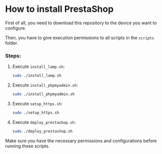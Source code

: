 # How to install PrestaShop

First of all, you need to download this repository to the device you want to configure.

Then, you have to give execution permissions to all scripts in the `scripts` folder.

### Steps:

1. Execute `install_lamp.sh`:
    ```sh
    sudo ./install_lamp.sh
    ```

2. Execute `install_phpmyadmin.sh`:
    ```sh
    sudo ./install_phpmyadmin.sh
    ```

3. Execute `setup_https.sh`:
    ```sh
    sudo ./setup_https.sh
    ```

4. Execute `deploy_prestashop.sh`:
    ```sh
    sudo ./deploy_prestashop.sh
    ```

Make sure you have the necessary permissions and configurations before running these scripts.
